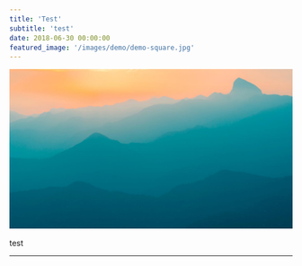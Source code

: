 ```yaml
---
title: 'Test'
subtitle: 'test'
date: 2018-06-30 00:00:00
featured_image: '/images/demo/demo-square.jpg'
---
```


![](/images/demo/demo-landscape.jpg)

test

---